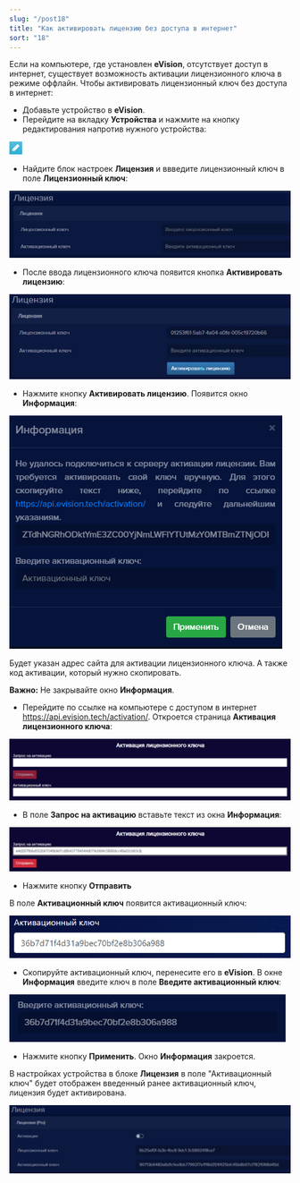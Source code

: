 ```yaml
---
slug: "/post18"
title: "Как активировать лицензию без доступа в интернет"
sort: "18"
---
```


Если на компьютере, где установлен **eVision**, отсутствует доступ в интернет, существует возможность активации лицензионного ключа в режиме оффлайн. Чтобы активировать лицензионный ключ без доступа в интернет:

- Добавьте устройство в **eVision**.
- Перейдите на вкладку **Устройства** и нажмите на кнопку редактирования напротив нужного устройства:

![](images/Редактировать.png)

- Найдите блок настроек **Лицензия** и ввведите лицензионный ключ в поле **Лицензионный ключ**:

![](images/Screenshot_190.png)

- После ввода лицензионного ключа появится кнопка **Активировать лицензию**:

![](images/Screenshot_181.png)  

- Нажмите кнопку **Активировать лицензию**. Появится окно **Информация**:

![](images/Screenshot_192.png)  

Будет указан адрес сайта для активации лицензионного ключа. А также код активации, который нужно скопировать. 

**Важно:** Не закрывайте окно **Информация**.

- Перейдите по ссылке на компьютере с доступом в интернет <https://api.evision.tech/activation/>. Откроется страница **Активация лицензионного ключа**:

![](images/Screenshot_193.png)  

- В поле **Запрос на активацию** вставьте текст из окна **Информация**:

![](images/Screenshot_194.png)  

- Нажмите кнопку **Отправить**

В поле **Активационный ключ** появится активационный ключ:

![](images/Aspose.Words.374291bc-21e0-4dc1-8208-7b6db552d3f3.129.png)

- Скопируйте активационный ключ, перенесите его в **eVision**. В окне **Информация** введите ключ в поле **Введите активационный ключ**:

![](images/Aspose.Words.374291bc-21e0-4dc1-8208-7b6db552d3f3.130.png)

- Нажмите кнопку **Применить**. Окно **Информация** закроется.

В настройках устройства в блоке **Лицензия** в поле "Активационный ключ" будет отображен введенный ранее активационный ключ, лицензия будет активирована.

![](images/Screenshot_183.png)  